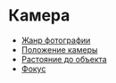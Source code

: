# Камера

- [Жанр фотографии](./camera/genres)
- [Положение камеры](./camera/position)
- [Растояние до объекта](./camera/distance)
- [Фокус](./camera/focus.md)
